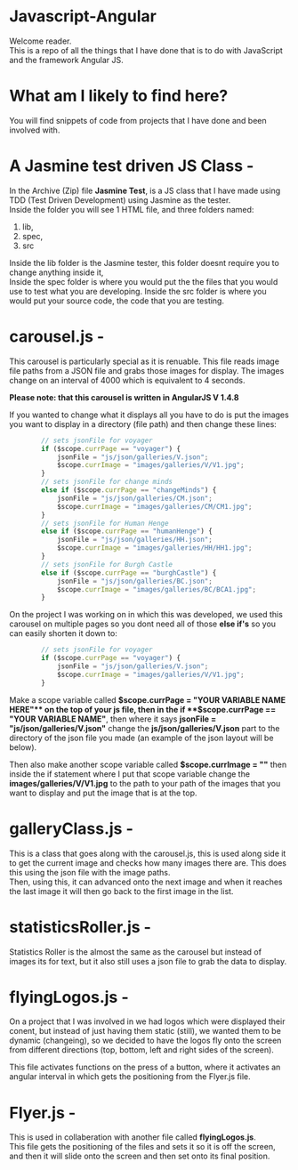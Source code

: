 # Javascript-Angular
Welcome reader.  
This is a repo of all the things that I have done that is to do with JavaScript and the framework Angular JS.  
  
# What am I likely to find here?
You will find snippets of code from projects that I have done and been involved with.  
  
  
# A Jasmine test driven JS Class -  
In the Archive (Zip) file **Jasmine Test**, is a JS class that I have made using TDD (Test Driven Development) using Jasmine as the tester.  
Inside the folder you will see 1 HTML file, and three folders named:
 1. lib, 
 1. spec,
 1. src
 
Inside the lib folder is the Jasmine tester, this folder doesnt require you to change anything inside it,  
Inside the spec folder is where you would put the the files that you would use to test what you are developing.
Inside the src folder is where you would put your source code, the code that you are testing.  
  
# carousel.js -  
This carousel is particularly special as it is renuable. This file reads image file paths from a JSON file and grabs those images
for display. The images change on an interval of 4000 which is equivalent to 4 seconds.  

**Please note: that this carousel is written in AngularJS V 1.4.8**  

If you wanted to change what it displays all you have to do is put the images you want to display in a directory (file path)
and then change these lines:  

```javascript
		// sets jsonFile for voyager
		if ($scope.currPage == "voyager") {
			jsonFile = "js/json/galleries/V.json";
			$scope.currImage = "images/galleries/V/V1.jpg";
		}
		// sets jsonFile for change minds
		else if ($scope.currPage == "changeMinds") {
			jsonFile = "js/json/galleries/CM.json";
			$scope.currImage = "images/galleries/CM/CM1.jpg";
		}
		// sets jsonFile for Human Henge
		else if ($scope.currPage == "humanHenge") {
			jsonFile = "js/json/galleries/HH.json";
			$scope.currImage = "images/galleries/HH/HH1.jpg";
		}
		// sets jsonFile for Burgh Castle
		else if ($scope.currPage == "burghCastle") {
			jsonFile = "js/json/galleries/BC.json";
			$scope.currImage = "images/galleries/BC/BCA1.jpg";
		}
```  
On the project I was working on in which this was developed, we used this carousel on multiple pages so you dont need all of those **else if's** so you can easily shorten it down to:  

```javascript
		// sets jsonFile for voyager
		if ($scope.currPage == "voyager") {
			jsonFile = "js/json/galleries/V.json";
			$scope.currImage = "images/galleries/V/V1.jpg";
		}
```  
Make a scope variable called **$scope.currPage = "YOUR VARIABLE NAME HERE"** on the top of your js file, then in the if **$scope.currPage == "YOUR VARIABLE NAME"**, then where it says **jsonFile = "js/json/galleries/V.json"** change the **js/json/galleries/V.json** part to the directory of the json file you made (an example of the json layout will be below).  

Then also make another scope variable called **$scope.currImage = ""** then inside the if statement where I put that scope variable change the **images/galleries/V/V1.jpg** to the path to your path of the images that you want to display and put the image that is at the top.  

# galleryClass.js -  
This is a class that goes along with the carousel.js, this is used along side it to get the current image and checks how many images there are. This does this using the json file with the image paths.  
Then, using this, it can advanced onto the next image and when it reaches the last image it will then go back to the first image in the list.  
  
# statisticsRoller.js -  
Statistics Roller is the almost the same as the carousel but instead of images its for text, but it also still uses a json file to grab the data to display.  

# flyingLogos.js -  
On a project that I was involved in we had logos which were displayed their conent, but instead of just having them static (still), we wanted them to be dynamic (changeing), so we decided to have the logos fly onto the screen from different directions (top, bottom, left and right sides of the screen).  

This file activates functions on the press of a button, where it activates an angular interval in which gets the positioning from the  Flyer.js file.

# Flyer.js -  
This is used in collaberation with another file called **flyingLogos.js**.  
This file gets the positioning of the files and sets it so it is off the screen, and then it will slide onto the screen and then set onto its final position.
